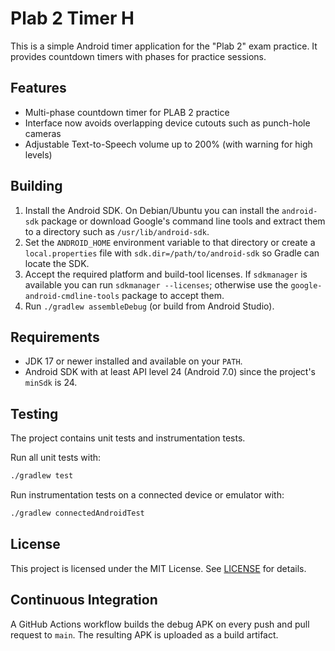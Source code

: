 # Plab 2 Timer H

This is a simple Android timer application for the "Plab 2" exam practice. It provides countdown timers with phases for practice sessions.

## Features

- Multi-phase countdown timer for PLAB 2 practice
- Interface now avoids overlapping device cutouts such as punch-hole cameras
- Adjustable Text-to-Speech volume up to 200% (with warning for high levels)

## Building

1. Install the Android SDK. On Debian/Ubuntu you can install the
   `android-sdk` package or download Google's command line tools and extract
   them to a directory such as `/usr/lib/android-sdk`.
2. Set the `ANDROID_HOME` environment variable to that directory or create a
   `local.properties` file with `sdk.dir=/path/to/android-sdk` so Gradle can
   locate the SDK.
3. Accept the required platform and build-tool licenses. If `sdkmanager` is
   available you can run `sdkmanager --licenses`; otherwise use the
   `google-android-cmdline-tools` package to accept them.
4. Run `./gradlew assembleDebug` (or build from Android Studio).

## Requirements

* JDK 17 or newer installed and available on your `PATH`.
* Android SDK with at least API level 24 (Android 7.0) since the
  project's `minSdk` is 24.

## Testing

The project contains unit tests and instrumentation tests.

Run all unit tests with:

```bash
./gradlew test
```

Run instrumentation tests on a connected device or emulator with:

```bash
./gradlew connectedAndroidTest
```

## License

This project is licensed under the MIT License. See [LICENSE](LICENSE) for details.

## Continuous Integration

A GitHub Actions workflow builds the debug APK on every push and pull request to `main`. The resulting APK is uploaded as a build artifact.
